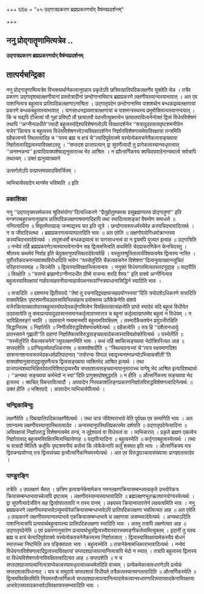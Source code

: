 +++
title = "०५ उद्गात्रप्रकरण ब्रह्मप्रकरणयोर् वैषंम्यप्रदर्शनम्"

+++


## ननु प्रोद्गातॄणामित्यत्रेव ..

**उद्गात्रप्रकरण ब्रह्मप्रकरणयोर् वैषंम्यप्रदर्शनम्**

## **तात्पर्यचन्द्रिका**

ननु प्रोद्गातॄणामित्यत्रेव विभक्त्यर्थानेकत्वानुग्रहाय प्रकृतेऽपि छत्रिवत्प्रातिपदिकलक्षणैव युक्तेति चेन्न । तत्रैव प्रकरण उद्गातृशब्दलक्षणीयानां प्रस्तोत्रादीनां छन्दोगानामिवात्र ब्रह्मप्रकरणे लक्षणीयस्यान्यस्याभावात् । अत एव पाशानित्यत्र बहुत्वाय प्रातिपदिकलक्षणाऽनाश्रिता । उद्गातृपदेन छन्दोगानामिव पाशशब्देन बन्धकद्रव्यलक्षणायां प्रकरणे बन्धकबहुत्वस्याभावात् । यागसाधनद्रव्यमात्रलक्षणायां च पाशमन्त्रस्थस्य प्रमुमोक्त्वित्यस्यानन्वयात् । किं च यद्यपि टीकायां यौ गुहां प्रविष्टौ तौ छायातपौ वदन्तीत्युक्तत्वेन छायातपावित्यनेनोक्तं द्वित्वं विधेयविशेषणं तथापि ‘‘अग्नीनादधीते’’त्यादौ बहुत्वस्योद्देश्यविशेषणत्वेऽपि विवक्षादर्शनेन ‘‘सत्रादुदवसायपृष्टशमनीयेन यजेर’’न्नित्यत्र च बहुत्वस्य विधेयविशेषणत्त्वेऽप्यविवक्षादर्शनेन निर्ज्ञातविशेषणत्वमेवाविवक्षायां तन्त्रमिति ग्रहैकत्वनये स्थितत्वादिह च ‘‘यस्य ब्रह्म च क्षत्रं चे’’त्यादिपूर्ववाक्ये यस्येत्येकवचनेनैकत्वसङ्ख्याया निर्ज्ञातत्वाद्द्वित्वस्याविवक्षाऽस्तु । ‘‘सप्तदश प्राजापत्यान् द्वा सुपर्णेत्यादौ तु प्रागेकत्वस्यानवधृतत्वात् ‘‘अनश्नन्नन्य’’ इत्यादिवाक्यशेषाद्यनुसाराच्च भेद आश्रितः । न ह्यौत्सर्गिकस्य क्वचिदपवादेनान्यथात्वे सर्वत्रापि तथात्वम् । उक्तं ह्यनुव्याख्याने

उत्सर्गतोऽपि यत्प्राप्तमपवादविवर्जितम् ।

व्यभिचार्यपवादेन मानमेव भविष्यति ॥ इति

### **प्रकाशिका**

ननु ‘‘उद्गातृचमसमेकस्य श्रुतिसंयोगा’’दित्यधिकरणे ‘‘प्रैतुहोतुश्चमसः प्रसुब्रह्मण्यस्य प्रोद्गातॄणां’’ इति मन्त्रगतबहुवचनानुग्रहाय प्रातिपदिकलक्षणाश्रयणादिहापि तथा स्यादित्याशङ्कां वैषम्येण समाधत्ते ॥ नन्वित्यादिना ॥ विवृतमेतत्प्राक् जन्माद्यस्य यत इति सूत्रे । छन्दोगत्वरूपधर्मस्येवेह कस्यचिदभावादित्यर्थः । न च जीवादिस्तथा । ब्रह्मप्रकरणत्वव्याघातादिति भावः ॥ अत एवेति ॥ लक्षणोपयोगिधर्माक्रान्तस्य कस्यचिदभावादेवेत्यर्थः । तादृशधर्मो बन्धकद्रव्यत्वं वा यागसाधनत्वं वा न द्वयमपि युज्यत इत्याह ॥ उद्गात्रिति ॥ नन्वेवं तर्हि ब्रह्मप्रकरणेऽन्यस्याभावेनान्येन सह द्वित्वमस्त्विति कथमिति चेदप्राकरणिकेन केनचिदस्तु । श्रौतस्य कथमेवं निर्वाह इति चेदुक्तानुपपत्तिबलादेवेत्यवेहि । वस्तुतश्श्रुतितात्पर्यविषयत्वमेव द्वित्वस्य नास्ति । पूर्वोत्तरैकवचनान्तवाक्यविरोधादिति भावेन ‘‘यस्सेतुरिति चैकत्ववचनेन विशेषणा’’दित्यनुव्याख्यानसूचितं परिहारान्तरमाह ॥ किञ्चेति ॥ द्वित्वस्याविवक्षास्त्वित्यन्वयः । ननूक्तं विधेयगतमित्यतस्तदनूद्याह ॥ यद्यपीति ॥ विवक्षेति ॥ ‘‘वसन्ते ब्राह्मणोऽग्नीनादधीत ग्रीष्मे राजन्यः शरदि वैश्यः’’ इति वाक्ये अग्नीनित्यत्र बहुत्वस्याविवक्षायां गार्हपत्याहवनीयान्वाहार्यपचनरूपाग्नित्रयाधानासिद्धिर्न स्यादिति भावः ।

॥ सत्रादिति ॥ दशमस्य द्वितीयपादे ‘‘तेषां तु वचनाद्द्वियज्ञवत्सहप्रयोगस्स्या’’दिति त्रयोदशेऽधिकरणे सत्रादिति वाक्यविहितः पृष्टशमनीयउदवसायिभिस्संहत्य प्रयोक्तव्य उतैकैकेनेति संशये यजेरन्नित्याख्यातोपात्तबहुत्वस्योपादेयकर्तृगामित्वेन विवक्षितत्वात्संहत्येति प्राप्ते स्यादेवं यदि बहुत्वं विधीयेत उदवसायेति तु क्त्वाप्रत्ययादुदवसानसमानकर्तृत्वावगमात्तत्र च बहूनां कर्तृत्वात्प्राप्तमेव बहुत्वं न विधेयम् । न चाविहितमङ्गं भवति । उदवसाने गम्यमानमपि बहुत्वमविवक्षितम् । तस्मादैकैकश्येन प्रयुञ्जीरन्निति सिद्धान्तितम् ॥ निर्ज्ञातेति ॥ निर्णीतविरुद्धविशेषणत्वमेवेत्यर्थः ॥ ग्रहैकत्वेति ॥ तत्र हि ‘‘दशैतानध्वर्युः प्रातस्सवने गृह्णाती’’ति ग्रहाणां निर्ज्ञातैकत्वविरुद्धसङ्ख्यत्वादेकत्वस्याविवक्षोक्तेरित्यर्थः ॥ यस्येतीति ॥ ‘‘यस्सेतुरिति चैकत्ववचनेने’’त्युपलक्षणमिति भावः । कथं तर्हि क्वचित्सङ्ख्यया भेदोक्तिरित्यत आह ॥ सप्तदशेति ॥ प्राग्विवृतमेतदधिकरणम् ॥ वाक्यशेषादीति ॥ ‘‘स्थित्यदनाभ्यां चे’’त्यत्र वक्ष्यमाणदिशा साशनानशनत्वरूपभेदकधर्मप्रतिपादनात् ‘‘तयोरन्यः पिप्पलं स्वाद्वत्त्यनश्नन्नन्योऽभिचाकशीती’’ति वाक्यशेषानुसाराद्द्वासुपर्णेत्यत्र द्वित्वसङ्ख्यया व्यक्तिभेद आश्रित इत्यर्थः । तथा प्राजापत्यशब्दाभिहितदेवताविशिष्टद्रव्यस्यैव सप्तदशत्वसङ्ख्यान्वयानुसाराच्च यागेषु भेद आश्रित इत्यादिशब्दार्थः । ‘‘अन्यथा सङ्ख्यया कर्मभेदो न स्या’’दिति प्रागुक्तदोषमुद्धरति ॥ न हीति ॥ औत्सर्गिकस्य सङ्ख्यया भेद इत्यस्य । क्वचित् पिबन्तावित्यादौ । अपवादेन निरवकाशलिङ्गप्रकरणनिर्ज्ञातविरुद्धविशेषणत्वादिनेत्यर्थः ॥ उक्तं हीति ॥ भक्तिपादे । अपवादेन व्यभिचार्यपीत्यर्थः ।

### **चन्द्रिकाबिन्दुः**

लक्षणैवेति ॥ पिबत्प्रातिपदिकलक्षणैवेत्यर्थः । तथा चात्र जीवेश्वराभावे वेति पूर्वपक्ष एव सम्यगिति भावः । अत एवान्यस्य लक्षणीयस्यानुपस्थितत्वादेव । अन्यस्यानुपस्थितिप्रकारमेव दर्शयति ॥ उद्गातृपदेनेत्यादिना ॥ अविवक्षायां निर्ज्ञातरुद्धं विशेषणत्वमेव तन्त्रं, न तूद्देश्यत्वं वा विधेयत्वं वा । व्यभिचारात् । प्रकृते ब्रह्मण एकत्वेन निर्ज्ञातत्वाद् बहुत्वमविवक्षितमित्यभिप्रायेणाह ॥ यद्यपीत्यादिना ॥ बहुत्वस्येति ॥ कर्तृगतबहुत्वस्येत्यर्थः । तथा च सत्रादौ मिलितैः कर्तृभिः पृष्टशमनीयं कर्तव्यं किं त्वेकैकेनापि कर्तुं शक्यत इति भावः । औत्सर्गिकस्य यत्र द्विवचनप्रयोगस् तत्र द्वित्वसंख्या इत्यौत्सर्गिकनियमस्येत्यर्थः । अत एव विरुद्धपञ्चत्वसंख्यायाः प्रागज्ञातत्वादेव ।

### **पाण्डुरङ्गि**

तत्रेति ॥ उपलक्षणं चैतत् । छत्रिण इत्यत्रानेकेषामेकत्र गमनलक्षणक्रियासम्बन्धवत्प्रकृते उभयोरेकत्र क्रियासम्बन्धाभावाच्चेत्यपि द्रष्टव्यम् । लक्षणीयस्यान्यस्याभावादिति ॥ ब्रह्मलक्षणभूतऋतपानयोग्यस्येत्यर्थः । द्वा सुपर्णेत्यादेर्जीवेन सह द्वित्वोपपत्तावपि न तस्य पानम् । लक्ष्यस्य क्रियान्वयापत्तेर्न लक्ष्यत्वमिति भावः । ननु ब्रह्मप्रकरणे लक्षणीयस्याभावेऽप्युभयोरेकक्रियासम्बन्धाभावेऽपि प्रातिपदिकलक्षणा भवत्वित्यत आह ॥ अत एवेति ॥ तत्प्रकरणे लक्षणीयस्यान्यस्याभावे एकक्रियासम्बन्धाभावे च लक्षणाया असम्भवादेवेत्यर्थः । अन्यथाऽदितिः पाशानित्यत्रापि प्रत्ययार्थबहुत्वापत्त्या प्रातिपदिकलक्षणा स्यादिति भावः । अस्तु तत्रापि लक्षणेत्यत आह ॥ उद्गातृपदेनेति ॥ एवं प्रकरणानुसारेण प्रत्ययार्थभूतद्वित्वस्यैवास्वारस्यमङ्गीकर्तव्यमित्युक्तम् । इदानीं तु यस्य ब्रह्म च क्षत्रं चेत्यादिपूर्ववाक्ये यस्येत्येकवचनेनैकत्त्वस्य निर्ज्ञातत्वात् । द्वित्वस्याविवक्षायामेकस्यैव बोधनं स्यात्तच्चा निष्टमिति अत्र पङ्क्तिपातः भावः । बहुत्वस्येति ॥ तत्रानेकेषामधिकाराभावादित्यर्थः । नन्वेवं विधेयगतविशेषणत्वाद्द्वित्वस्याविवक्षायां सप्तदशप्राजापत्यानित्यत्रापि भेदो न स्यात् । तत्रापि बहुत्वस्य द्वित्वस्य वा विधेयविशेषणत्वेनाविवक्षितत्वादित्यत आह ॥ सप्तदशेति ॥ न च सप्तदशप्राजापत्यानित्यत्राप्येकत्वस्यावधृतत्वात्कथमेतदिति वाच्यम् । प्रत्येकमेकत्वावधारणेऽपि प्रत्येकं सप्तदशत्वाविधानात् । यत्र च समुदाये सप्तदशत्वं विधीयते तत्रैकत्वस्यानवगतत्वादिति ॥ औत्सर्गिकस्येति ॥ द्वित्वमविवक्षितमिति नियमस्यौत्सर्गिकत्वे सप्तदशप्राजापत्यानित्यादावेकत्वानवधारणादिरूपापवादकेनाविवक्षाया अभावेऽप्यपवादकाभावेऽविवक्षायास्सम्भवादिति भावः ।


